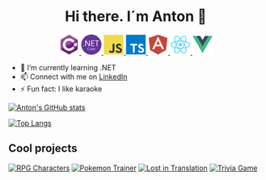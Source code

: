 <h1 align="center">Hi there. I´m Anton 👋</h1>

<p align="center"> <a href="https://www.w3schools.com/cs/" target="_blank"> <img src="https://raw.githubusercontent.com/devicons/devicon/master/icons/csharp/csharp-original.svg" alt="csharp" width="40" height="40"/> </a> <a href="https://dotnet.microsoft.com/" target="_blank"> <img src="https://raw.githubusercontent.com/devicons/devicon/master/icons/dotnetcore/dotnetcore-original.svg" alt="dotnet" width="40" height="40"/> </a> <a href="https://developer.mozilla.org/en-US/docs/Web/JavaScript" target="_blank"> <img src="https://raw.githubusercontent.com/devicons/devicon/master/icons/javascript/javascript-original.svg" alt="javascript" width="40" height="40"/> </a> <a href="https://www.typescriptlang.org/" target="_blank"> <img src="https://raw.githubusercontent.com/devicons/devicon/master/icons/typescript/typescript-original.svg" alt="typescript" width="40" height="40"/> </a> <a href="https://angular.io" target="_blank"> <img src="https://raw.githubusercontent.com/devicons/devicon/master/icons/angularjs/angularjs-plain.svg" alt="angularjs" width="40" height="40"/> </a> <a href="https://reactjs.org/" target="_blank"> <img src="https://raw.githubusercontent.com/devicons/devicon/master/icons/react/react-original.svg" alt="react" width="40" height="40"/> </a> <a href="https://vuejs.org/" target="_blank"> <img src="https://raw.githubusercontent.com/devicons/devicon/master/icons/vuejs/vuejs-original.svg" alt="vuejs" width="40" height="40"/> </a> </p>

- 🌱 I’m currently learning .NET
- 📫 Connect with me on [LinkedIn](https://www.linkedin.com/in/antonderegt/)
- ⚡ Fun fact: I like karaoke

[![Anton's GitHub stats](https://github-readme-stats.vercel.app/api?username=antonderegt&hide=contribs&count_private=true&show_icons=true&theme=default&hide_rank=false)](https://github.com/anuraghazra/github-readme-stats)

[![Top Langs](https://github-readme-stats.vercel.app/api/top-langs/?username=antonderegt&hide=html,jupyter%20notebook&layout=compact)](https://github.com/anuraghazra/github-readme-stats)

<h2 align="left">Cool projects</h2>

[![RPG Characters](https://github-readme-stats.vercel.app/api/pin/?username=antonderegt&repo=rpg-characters)](https://github.com/antonderegt/rpg-characters)
[![Pokemon Trainer](https://github-readme-stats.vercel.app/api/pin/?username=antonderegt&repo=pokemon-trainer)](https://github.com/antonderegt/pokemon-trainer)
[![Lost in Translation](https://github-readme-stats.vercel.app/api/pin/?username=antonderegt&repo=lost-in-translation)](https://github.com/antonderegt/lost-in-translation)
[![Trivia Game](https://github-readme-stats.vercel.app/api/pin/?username=antonderegt&repo=trivia-game)](https://github.com/antonderegt/trivia-game)

